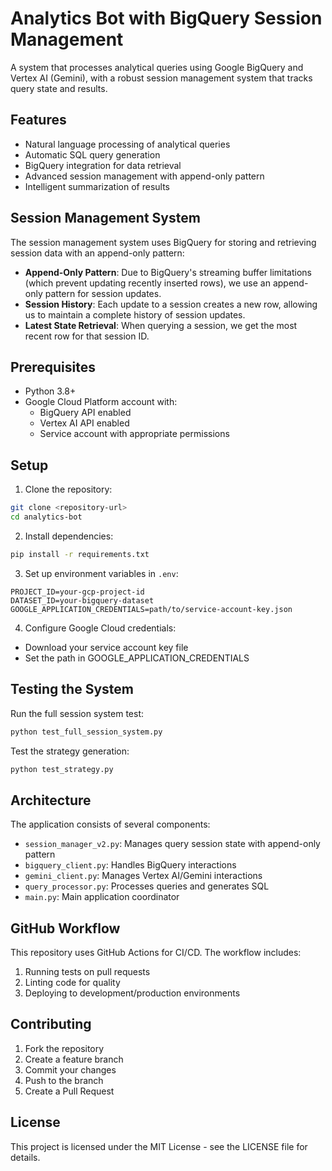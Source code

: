 # Analytics Bot with BigQuery Session Management

A system that processes analytical queries using Google BigQuery and Vertex AI (Gemini), with a robust session management system that tracks query state and results.

## Features

- Natural language processing of analytical queries
- Automatic SQL query generation
- BigQuery integration for data retrieval
- Advanced session management with append-only pattern
- Intelligent summarization of results

## Session Management System

The session management system uses BigQuery for storing and retrieving session data with an append-only pattern:

- **Append-Only Pattern**: Due to BigQuery's streaming buffer limitations (which prevent updating recently inserted rows), we use an append-only pattern for session updates.
- **Session History**: Each update to a session creates a new row, allowing us to maintain a complete history of session updates.
- **Latest State Retrieval**: When querying a session, we get the most recent row for that session ID.

## Prerequisites

- Python 3.8+
- Google Cloud Platform account with:
  - BigQuery API enabled
  - Vertex AI API enabled
  - Service account with appropriate permissions

## Setup

1. Clone the repository:
```bash
git clone <repository-url>
cd analytics-bot
```

2. Install dependencies:
```bash
pip install -r requirements.txt
```

3. Set up environment variables in `.env`:
```env
PROJECT_ID=your-gcp-project-id
DATASET_ID=your-bigquery-dataset
GOOGLE_APPLICATION_CREDENTIALS=path/to/service-account-key.json
```

4. Configure Google Cloud credentials:
- Download your service account key file
- Set the path in GOOGLE_APPLICATION_CREDENTIALS

## Testing the System

Run the full session system test:
```bash
python test_full_session_system.py
```

Test the strategy generation:
```bash
python test_strategy.py
```

## Architecture

The application consists of several components:

- `session_manager_v2.py`: Manages query session state with append-only pattern
- `bigquery_client.py`: Handles BigQuery interactions
- `gemini_client.py`: Manages Vertex AI/Gemini interactions
- `query_processor.py`: Processes queries and generates SQL
- `main.py`: Main application coordinator

## GitHub Workflow

This repository uses GitHub Actions for CI/CD. The workflow includes:

1. Running tests on pull requests
2. Linting code for quality
3. Deploying to development/production environments

## Contributing

1. Fork the repository
2. Create a feature branch
3. Commit your changes
4. Push to the branch
5. Create a Pull Request

## License

This project is licensed under the MIT License - see the LICENSE file for details. 